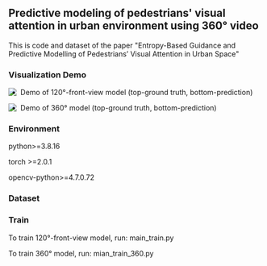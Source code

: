 ## Predictive modeling of pedestrians' visual attention in urban environment using 360° video

This is code and dataset of the paper "Entropy-Based Guidance and Predictive Modelling of Pedestrians’ Visual Attention in Urban Space"

### Visualization Demo

<img src=".\demo\comparison.gif" align="left">

* Demo of 120°-front-view model (top-ground truth, bottom-prediction)

<img src=".\demo\comparison360.gif" align="left">

* Demo of 360° model (top-ground truth, bottom-prediction)

### Environment

python>=3.8.16

torch >=2.0.1

opencv-python>=4.7.0.72

### Dataset



### Train

To train 120°-front-view model, run: main_train.py

To train 360° model, run: mian_train_360.py
